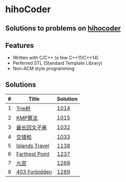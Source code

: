 # hihoCoder

## Solutions to problems on [hihocoder](http://hihocoder.com/hiho)

## Features
* Written with C/C++ (a few C++11/C++14)
* Perferred STL (Standard Template Library)
* Non-ACM style programming

## Solutions
| # | Title | Solution |
|---|-------|----------|
|1|[Trie树](http://hihocoder.com/problemset/problem/1014)|[1014](1014)| 
|2|[KMP算法](http://hihocoder.com/problemset/problem/1015)|[1015](1015)| 
|3|[最长回文子串](http://hihocoder.com/problemset/problem/1032)|[1032](1032)| 
|4|[交错和](http://hihocoder.com/problemset/problem/1033)|[1033](1033)| 
|5|[Islands Travel](http://hihocoder.com/problemset/problem/1038)|[1138](1138)| 
|6|[Farthest Point](http://hihocoder.com/problemset/problem/1237)|[1237](1237)| 
|7|[九宫](http://hihocoder.com/problemset/problem/1268)|[1268](1268)| 
|8|[403 Forbidden](http://hihocoder.com/problemset/problem/1289) |[1289](1289)| 
